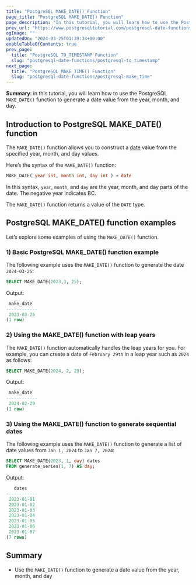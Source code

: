 ```yaml
---
title: "PostgreSQL MAKE_DATE() Function"
page_title: "PostgreSQL MAKE_DATE() Function"
page_description: "In this tutorial, you will learn how to use the PostgreSQL MAKE_DATE() function to generate a date value from the year, month, and day."
prev_url: "https://www.postgresqltutorial.com/postgresql-date-functions/postgresql-make_date/"
ogImage: ""
updatedOn: "2024-03-25T01:39:34+00:00"
enableTableOfContents: true
prev_page: 
  title: "PostgreSQL TO_TIMESTAMP Function"
  slug: "postgresql-date-functions/postgresql-to_timestamp"
next_page: 
  title: "PostgreSQL MAKE_TIME() Function"
  slug: "postgresql-date-functions/postgresql-make_time"
---
```





**Summary**: in this tutorial, you will learn how to use the PostgreSQL `MAKE_DATE()` function to generate a date value from the year, month, and day.


## Introduction to PostgreSQL MAKE\_DATE() function

The `MAKE_DATE()` function allows you to construct a [date](../postgresql-tutorial/postgresql-date) value from the specified year, month, and day values.

Here’s the syntax of the `MAKE_DATE()` function:


```sql
MAKE_DATE( year int, month int, day int ) → date
```
In this syntax, `year`, `month`, and `day` are the year, month, and day parts of the date. The negative year indicates BC.

The `MAKE_DATE()` function returns a value of the `DATE` type.


## PostgreSQL MAKE\_DATE() function examples

Let’s explore some examples of using the `MAKE_DATE()` function.


### 1\) Basic PostgreSQL MAKE\_DATE() function example

The following example uses the `MAKE_DATE()` function to generate the date `2024-03-25`:


```sql
SELECT MAKE_DATE(2023,3, 25);
```
Output:


```sql
 make_date
------------
 2023-03-25
(1 row)
```

### 2\) Using the MAKE\_DATE() function with leap years

The `MAKE_DATE()` function automatically handles the leap years for you. For example, you can create a date of `February 29th` in a leap year such as `2024` as follows:


```sql
SELECT MAKE_DATE(2024, 2, 29);
```
Output:


```sql
 make_date
------------
 2024-02-29
(1 row)
```

### 3\) Using the MAKE\_DATE() function to generate sequential dates

The following example uses the `MAKE_DATE()` function to generate a list of date values from `Jan 1, 2024` to `Jan 7, 2024`:


```sql
SELECT MAKE_DATE(2023, 1, day) dates
FROM generate_series(1, 7) AS day;
```
Output:


```sql
   dates
------------
 2023-01-01
 2023-01-02
 2023-01-03
 2023-01-04
 2023-01-05
 2023-01-06
 2023-01-07
(7 rows)
```

## Summary

* Use the `MAKE_DATE()` function to generate a date value from the year, month, and day

